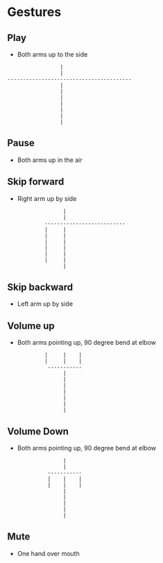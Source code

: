 # Gestures

## Play

- Both arms up to the side

```
                 |
                 |
----------------------------------------
                 |
                 |
                 |
                 |
                 |
                 |
                 |

```

## Pause

- Both arms up in the air

## Skip forward

- Right arm up by side

```
                  |
                  |
            --------------------------
            |     |
            |     |
            |     |
            |     |
            |     |
            |     |
                  |

```

## Skip backward

- Left arm up by side

## Volume up

- Both arms pointing up, 90 degree bend at elbow

```
            |     |    |
            |     |    |
             -----------
                  |
                  |
                  |
                  |
                  |
                  |
                  |

```

## Volume Down

- Both arms pointing up, 90 degree bend at elbow

```
                  |
                  |
             -----------
             |    |    |
             |    |    |
                  |
                  |
                  |
                  |
                  |

```

## Mute

- One hand over mouth

